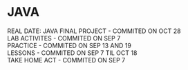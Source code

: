 # JAVA
REAL DATE:
JAVA FINAL PROJECT - COMMITED ON OCT 28 <br>
LAB ACTIVITES - COMMITED ON SEP 7 <br>
PRACTICE - COMMITED ON SEP 13 AND 19 <br>
LESSONS - COMMITED ON SEP 7 TIL OCT 18 <br>
TAKE HOME ACT - COMMITED ON SEP 7
